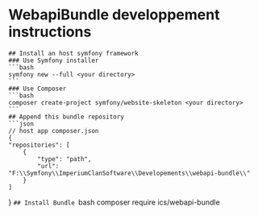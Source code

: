 # WebapiBundle developpement instructions

    ## Install an host symfony framework
    ### Use Symfony installer
    ```bash
    symfony new --full <your directory>
    ```
    ### Use Composer
    ```bash
    composer create-project symfony/website-skeleton <your directory>
    ```
    ## Append this bundle repository
    ```json
    // host app composer.json
    {
    "repositories": [
        {
            "type": "path",
            "url": "F:\\Symfony\\ImperiumClanSoftware\\Developements\\webapi-bundle\\"
        }
    ]

}
`## Install Bundle `bash
composer require ics/webapi-bundle
```
